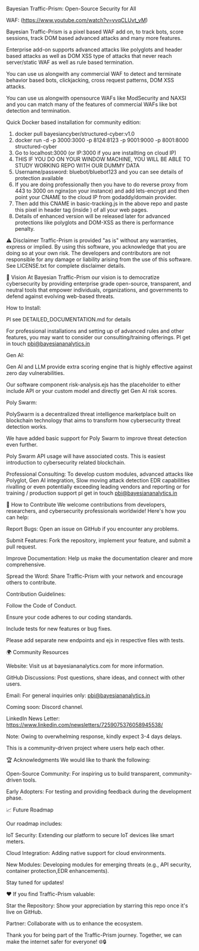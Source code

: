 Bayesian Traffic-Prism: Open-Source  Security for All

WAF: (https://www.youtube.com/watch?v=yvqCLUvt_vM)



Bayesian Traffic-Prism is a pixel based WAF add on, to track  bots, score sessions, track DOM based advanced attacks and many more features.

Enterprise add-on supports advanced  attacks like polyglots and header based attacks as well as DOM XSS type of attacks that never reach server/static WAF as well as rule based termination.

You can use us alongwith any commercial WAF to detect and terminate behavior based bots, clickjacking, cross request patterns, DOM XSS attacks.

You can use us alongwith opensource  WAFs like ModSecurity and NAXSI and you can match many of the features of commercial WAFs like bot detection and termination.

Quick Docker based installation for community edition:

1. docker pull bayesiancyber/structured-cyber:v1.0
2. docker run -d -p 3000:3000 -p 8124:8123 -p 9001:9000 -p 8001:8000 structured-cyber
3. Go to localhost:3000 (or IP:3000 if you are installting on cloud IP)
4. THIS IF YOU DO ON YOUR WINDOW MACHINE, YOU WILL BE ABLE TO STUDY WORKING REPO WITH OUR DUMMY DATA
5. Username/password: bluebot/bluebot123 and you can see details of protection available
6. If you are doing professionally then you have to do reverse proxy from 443 to 3000 on nginx(on your instance) and add lets-encrypt and then point your CNAME to the cloud IP from godaddy/domain provider.
7. Then add this CNAME in basic-tracking.js in the above repo and paste this pixel in header tag (inside <script> basic-tracking.js code </script>)  of all your web pages.
8. Details of enhanced version will be released later for advanced protections like polyglots and DOM-XSS as there is performance penalty.


⚠️ Disclaimer
Traffic-Prism is provided "as is" without any warranties, express or implied. By using this software, you acknowledge that you are doing so at your own risk. The developers and contributors are not responsible for any damage or liability arising from the use of this software. See LICENSE.txt for complete disclaimer details.

🌟 Vision
At Bayesian Traffic-Prism our vision  is to democratize cybersecurity by providing enterprise grade open-source, transparent, and neutral tools that empower individuals, organizations, and governments to defend against evolving web-based threats. 

How to Install:

Pl see DETAILED_DOCUMENTATION.md for  details

For professional installations and setting up of advanced rules and other features, you may want to consider our consulting/training offerings. Pl get in touch pbi@bayesiananalytics.in

Gen AI:

Gen AI and LLM provide extra scoring engine that is highly effective against zero day vulnerabilities. 

Our software component risk-analysis.ejs has the placeholder to either include API or your custom model and directly get Gen AI risk scores. 

Poly Swarm:

PolySwarm is a decentralized threat intelligence marketplace built on blockchain technology that aims to transform how cybersecurity threat detection works. 

We have added basic support for Poly Swarm to improve threat detection even further.

Poly Swarm API usage will have associated costs. This is easiest introduction to cybersecurity related blockchain.

Professional Consulting: To develop custom modules, advanced attacks like Polyglot, Gen AI integration, Slow moving attack detection EDR capabilities rivalling or even potentially exceeding leading vendors and  reporting or for training / production support pl get in touch pbi@bayesiananalytics.in

🤝 How to Contribute
We welcome contributions from developers, researchers, and cybersecurity professionals worldwide! Here's how you can help:

Report Bugs: Open an issue on GitHub if you encounter any problems.

Submit Features: Fork the repository, implement your feature, and submit a pull request.

Improve Documentation: Help us make the documentation clearer and more comprehensive.

Spread the Word: Share Traffic-Prism with your network and encourage others to contribute.

Contribution Guidelines:

Follow the Code of Conduct.

Ensure your code adheres to our coding standards.

Include tests for new features or bug fixes.

Please add separate new endpoints and ejs in respective files with tests.

🌍 Community Resources

Website: Visit us at bayesiananalytics.com for more information.

GitHub Discussions: Post questions, share ideas, and connect with other users.

Email: For general inquiries only: pbi@bayesiananalytics.in

Coming soon: Discord channel.

LinkedIn News Letter: https://www.linkedin.com/newsletters/7259075376058945538/

Note: Owing to overwhelming response, kindly expect 3-4 days delays. 

This is a community-driven project where users help each other.

🏆 Acknowledgments
We would like to thank the following:

Open-Source Community: For inspiring us to build transparent, community-driven tools.

Early Adopters: For testing and providing feedback during the development phase.

📈 Future Roadmap

Our roadmap includes:

IoT Security: Extending our platform to secure IoT devices like smart meters.

Cloud Integration: Adding native support for cloud environments.

New Modules: Developing modules for emerging threats (e.g., API security, container protection,EDR enhancements).

Stay tuned for updates!

❤️ If you find Traffic-Prism valuable:

Star the Repository: Show your appreciation by starring this repo once it's live on GitHub.

Partner: Collaborate with us to enhance the ecosystem.

Thank you for being part of the Traffic-Prism journey. Together, we can make the internet safer for everyone! 
🌐🔒
